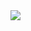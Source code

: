 <img align="center" src="https://github-readme-stats.vercel.app/api/<CARD_TYPE>/?username=<头孢氨苄嘉心糖>&theme=<THEME_NAME>" />
